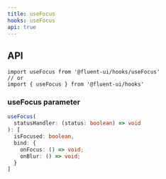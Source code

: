 ```yaml
---
title: useFocus
hooks: useFocus
api: true
---
```


## API

```
import useFocus from '@fluent-ui/hooks/useFocus'
// or
import { useFocus } from '@fluent-ui/hooks'
```

### useFocus parameter

```ts
useFocus(
  statusHandler: (status: boolean) => void
): [
  isFocused: boolean,
  bind: {
    onFocus: () => void;
    onBlur: () => void;
  }
]
```
